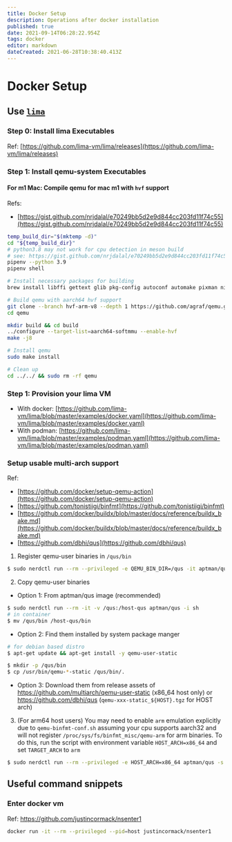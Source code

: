 ```yaml
---
title: Docker Setup
description: Operations after docker installation
published: true
date: 2021-09-14T06:28:22.954Z
tags: docker
editor: markdown
dateCreated: 2021-06-28T10:38:40.413Z
---
```


# Docker Setup

## Use [`lima`](https://github.com/lima-vm/lima)

### Step 0: Install lima Executables

Ref: [https://github.com/lima-vm/lima/releases](https://github.com/lima-vm/lima/releases)

### Step 1: Install qemu-system Executables

#### For m1 Mac: Compile qemu for mac m1 with `hvf` support

Refs:
- [https://gist.github.com/nrjdalal/e70249bb5d2e9d844cc203fd11f74c55](https://gist.github.com/nrjdalal/e70249bb5d2e9d844cc203fd11f74c55)

```bash
temp_build_dir="$(mktemp -d)"
cd "${temp_build_dir}"
# python3.8 may not work for cpu detection in meson build
# see: https://gist.github.com/nrjdalal/e70249bb5d2e9d844cc203fd11f74c55#gistcomment-3808885
pipenv --python 3.9
pipenv shell

# Install necessary packages for building
brew install libffi gettext glib pkg-config autoconf automake pixman ninja

# Build qemu with aarch64 hvf support
git clone --branch hvf-arm-v8 --depth 1 https://github.com/agraf/qemu.git
cd qemu

mkdir build && cd build
../configure --target-list=aarch64-softmmu --enable-hvf
make -j8

# Install qemu
sudo make install

# Clean up
cd ../../ && sudo rm -rf qemu
```

### Step 1: Provision your lima VM

- With docker: [https://github.com/lima-vm/lima/blob/master/examples/docker.yaml](https://github.com/lima-vm/lima/blob/master/examples/docker.yaml)
- With podman: [https://github.com/lima-vm/lima/blob/master/examples/podman.yaml](https://github.com/lima-vm/lima/blob/master/examples/podman.yaml)

### Setup usable multi-arch support

Ref:
- [https://github.com/docker/setup-qemu-action](https://github.com/docker/setup-qemu-action)
- [https://github.com/tonistiigi/binfmt](https://github.com/tonistiigi/binfmt)
- [https://github.com/docker/buildx/blob/master/docs/reference/buildx_bake.md](https://github.com/docker/buildx/blob/master/docs/reference/buildx_bake.md)
- [https://github.com/dbhi/qus](https://github.com/dbhi/qus)

1. Register qemu-user binaries in `/qus/bin`

```bash
$ sudo nerdctl run --rm --privileged -e QEMU_BIN_DIR=/qus -it aptman/qus -s -- -p
```

2. Copy qemu-user binaries

- Option 1: From aptman/qus image (recommended)

```bash
$ sudo nerdctl run --rm -it -v /qus:/host-qus aptman/qus -i sh
# in container
$ mv /qus/bin /host-qus/bin
```

- Option 2: Find them installed by system package manger

```bash
# for debian based distro
$ apt-get update && apt-get install -y qemu-user-static

$ mkdir -p /qus/bin
$ cp /usr/bin/qemu-*-static /qus/bin/.
```

- Option 3: Download them from release assets of https://github.com/multiarch/qemu-user-static (x86_64 host only) or https://github.com/dbhi/qus (`qemu-xxx-static_${HOST}.tgz` for HOST arch)

3. (For arm64 host users) You may need to enable `arm` emulation explicitly due to `qemu-binfmt-conf.sh` assuming your cpu supports aarch32 and will not register `/proc/sys/fs/binfmt_misc/qemu-arm` for arm binaries. To do this, run the script with environment variable `HOST_ARCH=x86_64` and set `TARGET_ARCH` to `arm`

```bash
$ sudo nerdctl run --rm --privileged -e HOST_ARCH=x86_64 aptman/qus -s -- -p arm
```

## Useful command snippets

### Enter docker vm

Ref: https://github.com/justincormack/nsenter1

```bash
docker run -it --rm --privileged --pid=host justincormack/nsenter1
```
